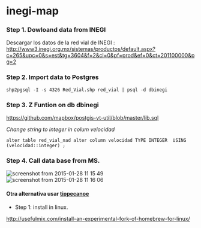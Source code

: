 # inegi-map

### Step 1. Dowloand data from INEGI

Descargar los datos de la red vial de INEGI : http://www3.inegi.org.mx/sistemas/productos/default.aspx?c=265&upc=0&s=est&tg=3604&f=2&cl=0&pf=prod&ef=0&ct=201100000&pg=2

### Step 2. Import  data to Postgres

`shp2pgsql -I -s 4326 Red_Vial.shp red_vial | psql -d dbinegi`

### Step 3. Z Funtion on db dbinegi

https://github.com/mapbox/postgis-vt-util/blob/master/lib.sql

*Change string to integer in colum velocidad* 

`alter table red_vial_nad alter column velocidad TYPE INTEGER  USING (velocidad::integer) ;`


### Step 4. Call data base from MS.

![screenshot from 2015-01-28 11 15 49](https://cloud.githubusercontent.com/assets/1152236/5941450/1b67186c-a6df-11e4-8a23-c462e17570da.png)
![screenshot from 2015-01-28 11 16 06](https://cloud.githubusercontent.com/assets/1152236/5941451/1b691ac2-a6df-11e4-9d3b-1c279707a1dd.png)




#### Otra alternativa  usar [tippecanoe](https://github.com/mapbox/tippecanoe)

- Step 1: install in linux.

http://usefulmix.com/install-an-experimental-fork-of-homebrew-for-linux/